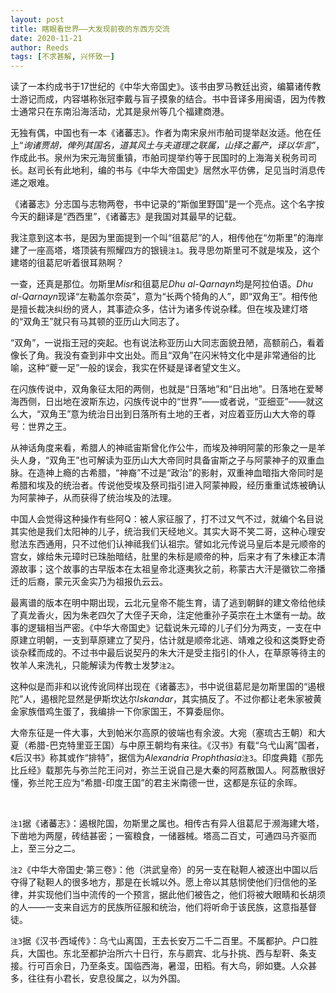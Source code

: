 ```yaml
---
layout: post
title: 瞎眼看世界——大发现前夜的东西方交流
date: 2020-11-21
author: Reeds
tags: [不求甚解, 兴怀致一]
---
```


读了一本约成书于17世纪的《中华大帝国史》。该书由罗马教廷出资，编纂诸传教士游记而成，内容堪称张冠李戴与盲子摸象的结合。书中音译多用闽语，因为传教士通常只在东南沿海活动，尤其是泉州等几个福建商港。

无独有偶，中国也有一本《诸蕃志》。作者为南宋泉州市舶司提举赵汝适。他在任上“*询诸贾胡，俾列其国名，道其风土与夫道理之联属，山择之蓄产，译以华言*”，作成此书。泉州为宋元海贸重镇，市舶司提举约等于民国时的上海海关税务司司长。赵司长有此地利，编的书与《中华大帝国史》居然水平仿佛，足见当时消息传递之艰难。

《诸蕃志》分志国与志物两卷，书中记录的“斯伽里野国”是一个亮点。这个名字按今天的翻译是“西西里”，《诸蕃志》是我国对其最早的记载。

我注意到这本书，是因为里面提到一个叫“徂葛尼”的人，相传他在“勿斯里”的海岸建了一座高塔，塔顶装有照耀四方的银镜`注1`。我寻思勿斯里可不就是埃及，这个建塔的徂葛尼听着很耳熟啊？

 一查，还真是那位。勿斯里*Misr*和徂葛尼*Dhu al-Qarnayn*均是阿拉伯语。*Dhu al-Qarnayn*现译“左勒盖尔奈英”，意为“长两个犄角的人”，即“双角王”。相传他是擅长裁决纠纷的贤人，其事迹众多，估计为诸多传说杂糅。但在埃及建灯塔的“双角王”就只有马其顿的亚历山大同志了。

“双角”，一说指王冠的突起。也有说法称亚历山大同志面貌丑陋，高额前凸，看着像长了角。我没有查到非中文出处。而且“双角”在闪米特文化中是非常通俗的比喻，这种“夔一足”一般的误会，我实在怀疑是译者望文生义。

在闪族传说中，双角象征太阳的两侧，也就是“日落地”和“日出地”。日落地在爱琴海西侧，日出地在波斯东边，闪族传说中的“世界”——或者说，“亚细亚”——就这么大，“双角王”意为统治日出到日落所有土地的王者，对应着亚历山大大帝的尊号：世界之王。

从神话角度来看，希腊人的神祗宙斯曾化作公牛，而埃及神明阿蒙的形象之一是羊头人身，“双角王”也可解读为亚历山大大帝同时具备宙斯之子与阿蒙神子的双重血脉。在造神上瘾的古希腊，“神裔”不过是“政治”的影射，双重神血暗指大帝同时是希腊和埃及的统治者。传说他受埃及祭司指引进入阿蒙神殿，经历重重试炼被确认为阿蒙神子，从而获得了统治埃及的法理。

中国人会觉得这种操作有些阿Q：被人家征服了，打不过又气不过，就编个名目说其实他是我们太阳神的儿子，统治我们天经地义。其实大哥不笑二哥，这种心理安慰法东西通用，只不过他们认神祗我们认祖宗。譬如北元传说马皇后本是元顺帝的宫女，嫁给朱元璋时已珠胎暗结，肚里的朱标是顺帝的种，后来才有了朱棣正本清源故事；这个故事的古早版本在太祖皇帝北逐夷狄之前，称蒙古大汗是徽钦二帝播迁的后裔，蒙元灭金实乃为祖报仇云云。

最离谱的版本在明中期出现，云北元皇帝不能生育，请了逃到朝鲜的建文帝给他续了真龙香火，因为朱老四欠了大侄子天命，注定他重孙子英宗在土木堡有一劫。故事的逻辑相当严密。《中华大帝国史》记载说朱元璋的儿子们分为两支，一支在中原建立明朝，一支到草原建立了契丹，估计就是顺帝北逃、靖难之役和这类野史奇谈杂糅而成的。不过书中最后说契丹的朱大汗是受主指引的仆人，在草原等待主的牧羊人来洗礼，只能解读为传教士发梦`注2`。

这种似是而非和以讹传讹同样出现在《诸蕃志》，书中说徂葛尼是勿斯里国的“遏根陀”人，遏根陀显然是伊斯坎达尔*Iskandar*，其实搞反了。不过你都让老朱家被黄金家族借鸡生蛋了，我编排一下你家国王，不算委屈你。

大帝东征是一件大事，大到帕米尔高原的彼端也有余波。大宛（塞琉古王朝）和大夏（希腊-巴克特里亚王国）与中原王朝均有来往。《汉书》有载“乌弋山离”国者，《后汉书》称其或作“排特”，据信为*Alexandria Prophthasia*`注3`。印度典籍《那先比丘经》载那先与弥兰陀王问对，弥兰王说自己是大秦的阿荔散国人。阿荔散很好懂，弥兰陀王应为“希腊-印度王国”的君主米南德一世，这都是东征的余晖。

<br>

`注1`据《诸蕃志》：遏根陀国，勿斯里之属也。相传古有异人徂葛尼于濒海建大塔，下凿地为两屋，砖结甚密；一窖粮食，一储器械。塔高二百丈，可通四马齐驱而上，至三分之二。

`注2`《中华大帝国史·第三卷》：他（洪武皇帝）的另一支在鞑靼人被逐出中国以后夺得了鞑靼人的很多地方，那是在长城以外。愿上帝以其慈悯使他们归信他的圣律，并实现他们当中流传的一个预言，据此他们被告之，他们将被大眼睛和长胡须的人——一支来自远方的民族所征服和统治，他们将听命于该民族，这意指基督徒。

 `注3`据《汉书·西域传》：乌弋山离国，王去长安万二千二百里。不属都护。户口胜兵，大国也。东北至都护治所六十日行，东与罽宾、北与扑挑、西与犁靬、条支接。行可百余日，乃至条支。国临西海，暑湿，田稻。有大鸟，卵如甕。人众甚多，往往有小君长，安息役属之，以为外国。

